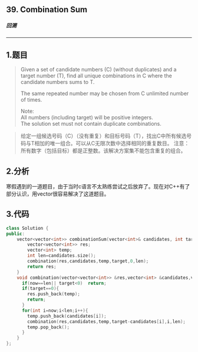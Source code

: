 ## 39. Combination Sum
##### 回溯
***
## 1.题目
> Given a set of candidate numbers (C) (without duplicates) and a target number (T), find all unique combinations in C where the candidate numbers sums to T.
>
>The same repeated number may be chosen from C unlimited number of times. 
>
>Note:  
>All numbers (including target) will be positive integers.  
>The solution set must not contain duplicate combinations.

>给定一组候选号码（C）（没有重复）和目标号码（T），找出C中所有候选号码与T相加的唯一组合。可以从C无限次数中选择相同的重复数目。 注意：所有数字（包括目标）都是正整数。该解决方案集不能包含重复的组合。

## 2.分析
寒假遇到的一道题目，由于当时c语言不太熟练尝试之后放弃了。现在对C++有了部分认识，用vector很容易解决了这道题目。
## 3.代码
```cpp
class Solution {
public:
    vector<vector<int>> combinationSum(vector<int>& candidates, int target) {
        vector<vector<int>> res;
        vector<int> temp;
        int len=candidates.size();
        combination(res,candidates,temp,target,0,len);
        return res;
    }
    void combination(vector<vector<int>> &res,vector<int> &candidates,vector<int> &temp,int target,int now,int len){
      if(now==len|| target<0)  return;
      if(target==0){
        res.push_back(temp);
        return;
      }
      for(int i=now;i<len;i++){
        temp.push_back(candidates[i]);
        combination(res,candidates,temp,target-candidates[i],i,len);
        temp.pop_back();
      }
    }
};
```
